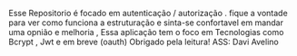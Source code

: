 Esse Repositorio é focado em autenticação / autorização . fique a vontade para ver como funciona a estruturação e sinta-se confortavel em mandar uma opnião e melhoria , Essa aplicação tem o foco em Tecnologias como Bcrypt , Jwt e em breve (oauth) Obrigado pela leitura! ASS: Davi Avelino
